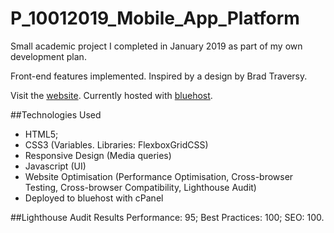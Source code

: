 # P_10012019_Mobile_App_Platform

Small academic project I completed in January 2019 as part of my own development plan.

Front-end features implemented. Inspired by a design by Brad Traversy.

Visit the [website](https://www.appplatform.maturedev.com). Currently hosted with [bluehost](https://www.bluehost.com/).

##Technologies Used
* HTML5;
* CSS3 (Variables. Libraries: FlexboxGridCSS)
* Responsive Design (Media queries)
* Javascript (UI)
* Website Optimisation (Performance Optimisation, Cross-browser Testing, Cross-browser Compatibility, Lighthouse Audit)
* Deployed to bluehost with cPanel

##Lighthouse Audit Results
Performance: 95;
Best Practices: 100;
SEO: 100.


